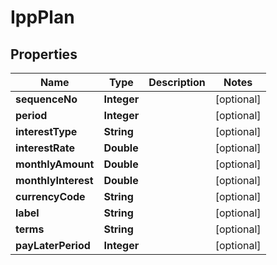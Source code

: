 

# IppPlan


## Properties

| Name | Type | Description | Notes |
|------------ | ------------- | ------------- | -------------|
|**sequenceNo** | **Integer** |  |  [optional] |
|**period** | **Integer** |  |  [optional] |
|**interestType** | **String** |  |  [optional] |
|**interestRate** | **Double** |  |  [optional] |
|**monthlyAmount** | **Double** |  |  [optional] |
|**monthlyInterest** | **Double** |  |  [optional] |
|**currencyCode** | **String** |  |  [optional] |
|**label** | **String** |  |  [optional] |
|**terms** | **String** |  |  [optional] |
|**payLaterPeriod** | **Integer** |  |  [optional] |




